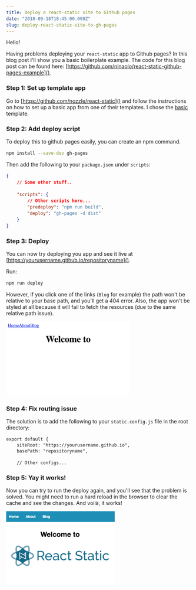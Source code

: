 ```yaml
---
title: Deploy a react-static site to Github pages
date: "2018-09-18T18:45:00.000Z"
slug: deploy-react-static-site-to-gh-pages
---
```



Hello!

Having problems deploying your `react-static` app to Github pages? In this blog post I'll show you a basic boilerplate 
example. The code for this blog post can be found 
here: [https://github.com/ninaolo/react-static-github-pages-example]().

### Step 1: Set up template app
Go to [https://github.com/nozzle/react-static]() and follow the instructions on how to set up a basic app from one of 
their templates. I chose the [basic](https://github.com/nozzle/react-static/tree/master/examples/basic) template.

### Step 2: Add deploy script
To deploy this to github pages easily, you can create an npm command.

```bash
npm install --save-dev gh-pages
```

Then add the following to your `package.json` under `scripts`:

```json
{
    // Some other stuff..
    
    "scripts": {
        // Other scripts here...
        "predeploy": "npm run build",
        "deploy": "gh-pages -d dist"
    }
}
```

### Step 3: Deploy
You can now try deploying you app and see it live at [https://yourusername.github.io/repositoryname]().

Run:

```bash
npm run deploy
```

However, if you click one of the links (`Blog` for example) the path won't be relative to your base path, and you'll 
get a 404 error. Also, the app won't be styled at all because it will fail to fetch the resources (due to the same 
relative path issue).

<img src="/deploy-react-static-site-to-gh-pages-1.png" height="200px" title="Not working"/>

### Step 4: Fix routing issue
The solution is to add the following to your `static.config.js` file in the root directory:

```
export default {
    siteRoot: "https://yourusername.github.io",
    basePath: "repositoryname",
    
    // Other configs...
```

### Step 5: Yay it works!
Now you can try to run the deploy again, and you'll see that the problem is solved. You might need to run a hard reload 
in the browser to clear the cache and see the changes. And voilà, it works!

<img src="/deploy-react-static-site-to-gh-pages-2.png" height="200px" title="Working!"/>